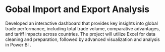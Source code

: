 # Gobal Import and Export Analysis
Developed an interactive dashboard that provides key insights into global trade  performance, including total trade volume, comparative advantages, and tariff impacts  across countries. The project will utilize Excel for data cleaning and preparation,  followed by advanced visualization and analysis in Power BI . 
